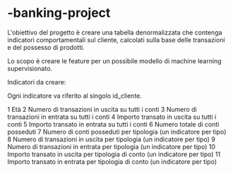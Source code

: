 # -banking-project

L'obiettivo del progetto è creare una tabella denormalizzata che contenga indicatori comportamentali sul cliente, 
calcolati sulla base delle transazioni e del possesso di prodotti.

Lo scopo è creare le feature per un possibile modello di machine learning supervisionato.

Indicatori da creare:

Ogni indicatore va riferito al singolo id_cliente.

1 Età
2 Numero di transazioni in uscita su tutti i conti
3 Numero di transazioni in entrata su tutti i conti
4 Importo transato in uscita su tutti i conti
5 Importo transato in entrata su tutti i conti
6 Numero totale di conti posseduti
7 Numero di conti posseduti per tipologia (un indicatore per tipo)
8 Numero di transazioni in uscita per tipologia (un indicatore per tipo)
9 Numero di transazioni in entrata per tipologia (un indicatore per tipo)
10 Importo transato in uscita per tipologia di conto (un indicatore per tipo)
11 Importo transato in entrata per tipologia di conto (un indicatore per tipo)
